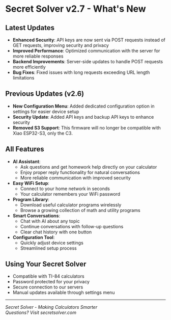 # Secret Solver v2.7 - What's New

## Latest Updates
- **Enhanced Security**: API keys are now sent via POST requests instead of GET requests, improving security and privacy
- **Improved Performance**: Optimized communication with the server for more reliable responses
- **Backend Improvements**: Server-side updates to handle POST requests more efficiently
- **Bug Fixes**: Fixed issues with long requests exceeding URL length limitations

## Previous Updates (v2.6)
- **New Configuration Menu**: Added dedicated configuration option in settings for easier device setup
- **Security Update**: Added API keys and backup API keys to enhance security
- **Removed S3 Support**: This firmware will no longer be compatible with Xiao ESP32-S3, only the C3.

## All Features
- **AI Assistant**: 
  - Ask questions and get homework help directly on your calculator
  - Enjoy proper reply functionality for natural conversations
  - More reliable communication with improved security
- **Easy WiFi Setup**: 
  - Connect to your home network in seconds
  - Your calculator remembers your WiFi password
- **Program Library**: 
  - Download useful calculator programs wirelessly
  - Browse a growing collection of math and utility programs
- **Smart Conversations**:
  - Chat with AI about any topic
  - Continue conversations with follow-up questions
  - Clear chat history with one button
- **Configuration Tool**:
  - Quickly adjust device settings
  - Streamlined setup process

## Using Your Secret Solver
- Compatible with TI-84 calculators
- Password protected for your privacy
- Secure connection to our servers
- Manual updates available through settings menu

---

*Secret Solver - Making Calculators Smarter*  
*Questions? Visit secretsolver.com*
